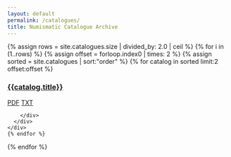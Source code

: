 ```yaml
---
layout: default
permalink: /catalogues/
title: Numismatic Catalogue Archive
---
```

<div class="container mb-3">
  <div class="row">
{% assign rows = site.catalogues.size | divided_by: 2.0 | ceil %}
{% for i in (1..rows) %}
{% assign offset = forloop.index0 | times: 2 %}
{% assign sorted = site.catalogues | sort:"order" %}
    {% for catalog in sorted limit:2 offset:offset %}
    <div class="col-md-4 mb-3">
      <div class="card h-100" >
        <div class="card-body">
          <h3 class="lead mt-2">
            <a href="{{site.url}}{{site.baseurl}}{{ catalog.permalink }}" class="stretched-link">{{catalog.title}}</a>
          </h3>
          <a href="{{site.baseurl}}/pdf/{{catalog.file}}.pdf" class="btn btn-dark btn-large">PDF</a>
          <a href="{{site.baseurl}}/txt/{{catalog.file}}.txt" class="btn btn-dark btn-large">TXT</a>

        </div>
      </div>
    </div>
    {% endfor %}
  {% endfor %}
  </div>
</div>
